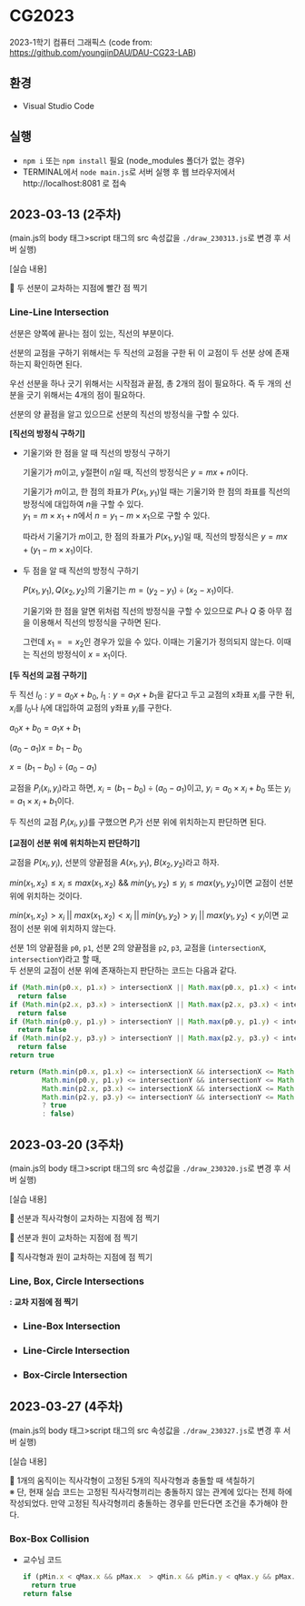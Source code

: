 # CG2023
2023-1학기 컴퓨터 그래픽스 (code from: https://github.com/youngjinDAU/DAU-CG23-LAB)

## 환경
* Visual Studio Code

## 실행
* `npm i` 또는 `npm install` 필요 (node_modules 폴더가 없는 경우)
* TERMINAL에서 `node main.js`로 서버 실행 후 웹 브라우저에서 http://localhost:8081 로 접속

## 2023-03-13 (2주차)
(main.js의 body 태그>script 태그의 src 속성값을 `./draw_230313.js`로 변경 후 서버 실행)

[실습 내용]

:dash: 두 선분이 교차하는 지점에 빨간 점 찍기

### Line-Line Intersection

선분은 양쪽에 끝나는 점이 있는, 직선의 부분이다.
  
선분의 교점을 구하기 위해서는 두 직선의 교점을 구한 뒤 이 교점이 두 선분 상에 존재하는지 확인하면 된다.

우선 선분을 하나 긋기 위해서는 시작점과 끝점, 총 2개의 점이 필요하다. 즉 두 개의 선분을 긋기 위해서는 4개의 점이 필요하다.

선분의 양 끝점을 알고 있으므로 선분의 직선의 방정식을 구할 수 있다.

**[직선의 방정식 구하기]**
  
* 기울기와 한 점을 알 때 직선의 방정식 구하기
 
  기울기가 $m$이고, y절편이 $n$일 때, 직선의 방정식은 $y=mx+n$이다.
  
  기울기가 $m$이고, 한 점의 좌표가 $P(x_1, y_1)$일 때는 기울기와 한 점의 좌표를 직선의 방정식에 대입하여 $n$을 구할 수 있다.  
  $y_1=m \times x_1+n$에서 $n=y_1-m \times x_1$으로 구할 수 있다.
    
  따라서 기울기가 $m$이고, 한 점의 좌표가 $P(x_1, y_1)$일 때, 직선의 방정식은 $y=mx+(y_1-m \times x_1)$이다.
  
* 두 점을 알 때 직선의 방정식 구하기
  
  $P(x_1, y_1), Q(x_2, y_2)$의 기울기는 $m=(y_2-y_1) \div (x_2-x_1)$이다.
    
  기울기와 한 점을 알면 위처럼 직선의 방정식을 구할 수 있으므로 $P$나 $Q$ 중 아무 점을 이용해서 직선의 방정식을 구하면 된다.
    
  그런데 $x_1 == x_2$인 경우가 있을 수 있다. 이때는 기울기가 정의되지 않는다. 이때는 직선의 방정식이 $x=x_1$이다.

**[두 직선의 교점 구하기]**

두 직선 $l_0: y=a_0x+b_0$, $l_1: y=a_1x+b_1$을 같다고 두고 교점의 x좌표 $x_i$를 구한 뒤, $x_i$를 $l_0$나 $l_1$에 대입하여 교점의 y좌표 $y_i$를 구한다.

$a_0x+b_0=a_1x+b_1$

$(a_0-a_1)x=b_1-b_0$

$x=(b_1-b_0) \div (a_0-a_1)$

교점을 $P_i(x_i, y_i)$라고 하면, $x_i=(b_1-b_0) \div (a_0-a_1)$이고, $y_i=a_0 \times x_i+b_0$ 또는 $y_i=a_1 \times x_i+b_1$이다.

두 직선의 교점 $P_i(x_i, y_i)$를 구했으면 $P_i$가 선분 위에 위치하는지 판단하면 된다.

**[교점이 선분 위에 위치하는지 판단하기]**

교점을 $P(x_i, y_i)$, 선분의 양끝점을 $A(x_1, y_1)$, $B(x_2, y_2)$라고 하자.

$min(x_1, x_2) \leq x_i \leq max(x_1, x_2)$ && $min(y_1, y_2) \leq y_i \leq max(y_1, y_2)$이면 교점이 선분 위에 위치하는 것이다.

$min(x_1, x_2) \gt x_i$ || $max(x_1, x_2) \lt x_i$ || $min(y_1, y_2) \gt y_i$ || $max(y_1, y_2) \lt y_i$이면 교점이 선분 위에 위치하지 않는다.

선분 1의 양끝점을 `p0`, `p1`, 선분 2의 양끝점을 `p2`, `p3`, 교점을 (`intersectionX`, `intersectionY`)라고 할 때,  
두 선분의 교점이 선분 위에 존재하는지 판단하는 코드는 다음과 같다.

```javascript
if (Math.min(p0.x, p1.x) > intersectionX || Math.max(p0.x, p1.x) < intersectionX)
  return false
if (Math.min(p2.x, p3.x) > intersectionX || Math.max(p2.x, p3.x) < intersectionX)
  return false
if (Math.min(p0.y, p1.y) > intersectionY || Math.max(p0.y, p1.y) < intersectionY)
  return false
if (Math.min(p2.y, p3.y) > intersectionY || Math.max(p2.y, p3.y) < intersectionY)
  return false
return true
```
```javascript
return (Math.min(p0.x, p1.x) <= intersectionX && intersectionX <= Math.max(p0.x, p1.x) &&
        Math.min(p0.y, p1.y) <= intersectionY && intersectionY <= Math.max(p0.y, p1.y) &&
        Math.min(p2.x, p3.x) <= intersectionX && intersectionX <= Math.max(p2.x, p3.x) &&
        Math.min(p2.y, p3.y) <= intersectionY && intersectionY <= Math.max(p2.y, p3.y)
        ? true
        : false)        
```

## 2023-03-20 (3주차)
(main.js의 body 태그>script 태그의 src 속성값을 `./draw_230320.js`로 변경 후 서버 실행)

[실습 내용]

:dash: 선분과 직사각형이 교차하는 지점에 점 찍기

:dash: 선분과 원이 교차하는 지점에 점 찍기

:dash: 직사각형과 원이 교차하는 지점에 점 찍기

### Line, Box, Circle Intersections
**: 교차 지점에 점 찍기**

* ### Line-Box Intersection
  
* ### Line-Circle Intersection
  
* ### Box-Circle Intersection

## 2023-03-27 (4주차)
(main.js의 body 태그>script 태그의 src 속성값을 `./draw_230327.js`로 변경 후 서버 실행)

[실습 내용]

:dash: 1개의 움직이는 직사각형이 고정된 5개의 직사각형과 충돌할 때 색칠하기  
※ 단, 현재 실습 코드는 고정된 직사각형끼리는 충돌하지 않는 관계에 있다는 전제 하에 작성되었다. 만약 고정된 직사각형끼리 충돌하는 경우를 만든다면 조건을 추가해야 한다.

### Box-Box Collision

+ 교수님 코드
  
   ```javascript
   if (pMin.x < qMax.x && pMax.x  > qMin.x && pMin.y < qMax.y && pMax.y > qMin.y)
     return true
   return false
   ```
